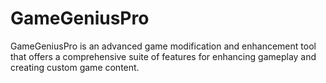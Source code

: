 # GameGeniusPro
GameGeniusPro is an advanced game modification and enhancement tool that offers a comprehensive suite of features for enhancing gameplay and creating custom game content.
